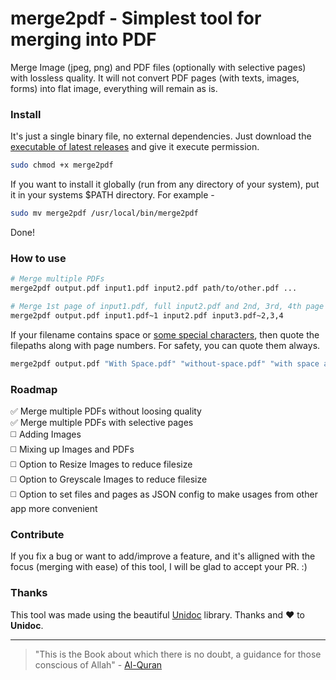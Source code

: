 # merge2pdf - Simplest tool for merging into PDF

Merge Image (jpeg, png) and PDF files (optionally with selective pages) with lossless quality.
It will not convert PDF pages (with texts, images, forms) into flat image, everything will remain as is.

### Install

It's just a single binary file, no external dependencies. 
Just download the [executable of latest releases](https://github.com/ajaxray/merge2pdf/releases/download/v0.0.1/merge2pdf) and give it execute permission.
```bash
sudo chmod +x merge2pdf
```

If you want to install it globally (run from any directory of your system), put it in your systems $PATH directory. For example -
```bash
sudo mv merge2pdf /usr/local/bin/merge2pdf
```
Done! 

### How to use

```bash
# Merge multiple PDFs
merge2pdf output.pdf input1.pdf input2.pdf path/to/other.pdf ...

# Merge 1st page of input1.pdf, full input2.pdf and 2nd, 3rd, 4th page of input3.pdf  
merge2pdf output.pdf input1.pdf~1 input2.pdf input3.pdf~2,3,4
```

If your filename contains space or [some special characters](https://unix.stackexchange.com/a/270979), 
then quote the filepaths along with page numbers. For safety, you can quote them always. 
```bash
merge2pdf output.pdf "With Space.pdf" "without-space.pdf" "with space and pages.pdf~2,3,4"
```

### Roadmap

✅ Merge multiple PDFs without loosing quality  
✅ Merge multiple PDFs with selective pages  
◻️ Adding Images  
◻️ Mixing up Images and PDFs  
◻️ Option to Resize Images to reduce filesize  
◻️ Option to Greyscale Images to reduce filesize  
◻️ Option to set files and pages as JSON config to make usages from other app more convenient  

### Contribute

If you fix a bug or want to add/improve a feature, 
and it's alligned with the focus (merging with ease) of this tool, 
I will be glad to accept your PR. :) 

### Thanks

This tool was made using the beautiful [Unidoc](https://unidoc.io/) library. Thanks and ❤️ to **Unidoc**.

---
> "This is the Book about which there is no doubt, a guidance for those conscious of Allah" - [Al-Quran](http://quran.com)

